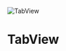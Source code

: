 ![TabView](https://user-images.githubusercontent.com/3993516/123042318-d3a85b00-d420-11eb-9c92-5cee7004a89c.png)

# TabView
